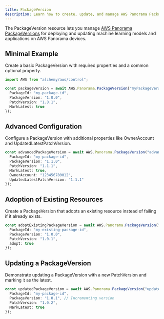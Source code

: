 ```yaml
---
title: PackageVersion
description: Learn how to create, update, and manage AWS Panorama PackageVersions using Alchemy Cloud Control.
---
```


The PackageVersion resource lets you manage [AWS Panorama PackageVersions](https://docs.aws.amazon.com/panorama/latest/userguide/) for deploying and updating machine learning models and applications on AWS Panorama devices.

## Minimal Example

Create a basic PackageVersion with required properties and a common optional property.

```ts
import AWS from "alchemy/aws/control";

const packageVersion = await AWS.Panorama.PackageVersion("myPackageVersion", {
  PackageId: "my-package-id",
  PackageVersion: "1.0.0",
  PatchVersion: "1.0.1",
  MarkLatest: true
});
```

## Advanced Configuration

Configure a PackageVersion with additional properties like OwnerAccount and UpdatedLatestPatchVersion.

```ts
const advancedPackageVersion = await AWS.Panorama.PackageVersion("advancedPackageVersion", {
  PackageId: "my-package-id",
  PackageVersion: "1.1.0",
  PatchVersion: "1.1.1",
  MarkLatest: true,
  OwnerAccount: "123456789012",
  UpdatedLatestPatchVersion: "1.1.1"
});
```

## Adoption of Existing Resources

Create a PackageVersion that adopts an existing resource instead of failing if it already exists.

```ts
const adoptExistingPackageVersion = await AWS.Panorama.PackageVersion("adoptPackageVersion", {
  PackageId: "my-existing-package-id",
  PackageVersion: "1.0.0",
  PatchVersion: "1.0.1",
  adopt: true
});
```

## Updating a PackageVersion

Demonstrate updating a PackageVersion with a new PatchVersion and marking it as the latest.

```ts
const updatedPackageVersion = await AWS.Panorama.PackageVersion("updatePackageVersion", {
  PackageId: "my-package-id",
  PackageVersion: "1.0.1", // Incrementing version
  PatchVersion: "1.0.2",
  MarkLatest: true
});
```